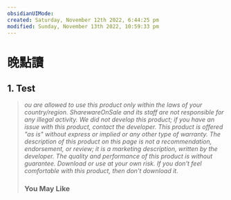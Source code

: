 ```yaml
---
obsidianUIMode: 
created: Saturday, November 12th 2022, 6:44:25 pm
modified: Sunday, November 13th 2022, 10:59:33 pm
---
```

# 晚點讀
## 1. Test

> *ou are allowed to use this product only within the laws of your country/region. SharewareOnSale and its staff are not responsible for any illegal activity. We did not develop this product; if you have an issue with this product, contact the developer. This product is offered "as is" without express or implied or any other type of warranty. The description of this product on this page is not a recommendation, endorsement, or review; it is a marketing description, written by the developer. The quality and performance of this product is without guarantee. Download or use at your own risk. If you don't feel comfortable with this product, then don't download it.*
> 
> ### You May Like







